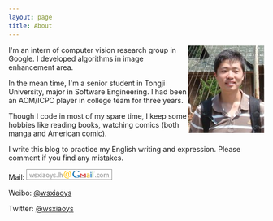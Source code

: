 ```yaml
--- 
layout: page
title: About
---
```


<div style="float:right"> 
    <img src="/images/me.jpg" alt="ME" />
</div>

<div class="about_head">
    <p>I'm an intern of computer vision research group in Google. I developed algorithms in image enhancement area.</p>
    <p>In the mean time, I'm a senior student in Tongji University, major in Software Engineering. I had been an ACM/ICPC player in college team for three years.</p> 
    <p>Though I code in most of my spare time, I keep some hobbies like reading books, watching comics (both manga and American comic). </p>
    <p>I write this blog to practice my English writing and expression. Please comment if you find any mistakes.</p>
</div>

Mail: ![email](/images/mail.png)

Weibo: [@wsxiaoys](http://weibo.com/wsxiaoys)

Twitter: [@wsxiaoys](http://twitter.com/wsxiaoys)

<!-- <h3>My Projects</h3>

<div class="projects_container">
    <table class="projects">
        <tr>
            <td class="img">
                <a href="project_url"><img src="/images/project.png" /></a>
            </td>

            <td class="desc">
                <div class="bubble">
                    <div class="tip"></div>
                    <strong><a href="project_url">example.com</a></strong> &mdash; My project that does bla bla.
                </div>
            </td>
        </tr>

    </table>
</div> -->
